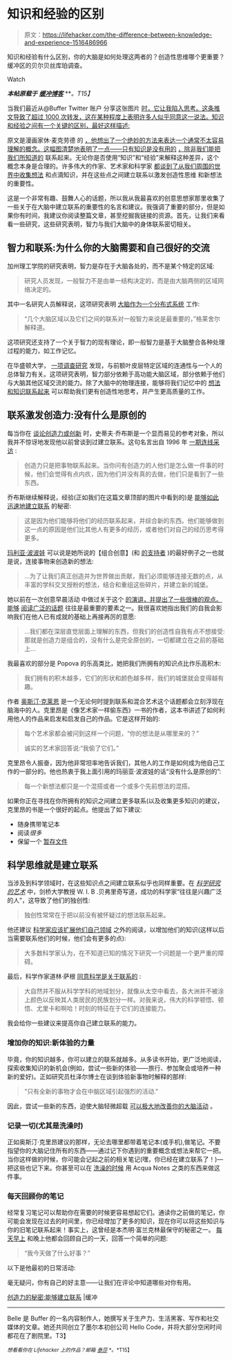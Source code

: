 # 知识和经验的区别

> 原文：<https://lifehacker.com/the-difference-between-knowledge-and-experience-1516486966>

知识和经验有什么区别，你的大脑是如何处理这两者的？创造性思维哪个更重要？缓冲区的贝尔贝丝库珀调查。

Watch

***本帖原载于*** [***缓冲博客***](http://blog.bufferapp.com/connections-in-the-brain-understanding-creativity-and-intelligenceconnections) ***。*T15】**

当我们最近从@Buffer Twitter 账户 分享这张图片 [时，它让我陷入思考。这条推文导致了超过 1000 次转发，这在某种程度上表明许多人似乎同意这一说法。知识和经验之间有一个关键的区别，最好这样描述:](https://twitter.com/buffer/status/423592231371833345/photo/1)

原文是漫画家休·麦克劳德 的 [，他想出了一个绝妙的方法来表达一个通常不太容易理解的概念。这幅图清楚地表明了一点——只有知识是没有用的](https://twitter.com/gapingvoid/statuses/423952995240648704) [，除非我们能把我们所知道的](http://blog.bufferapp.com/why-we-have-our-best-ideas-in-the-shower-the-science-of-creativity) 联系起来。无论你是否使用“知识”和“经验”来解释这种差异，这个概念本身是合理的。许多伟大的作家、艺术家和科学家 [都谈到了从我们周围的世界中收集想法](http://blog.bufferapp.com/the-daily-routines-of-famous-entrepreneurs-and-how-to-design-your-own-master-routine) 和点滴知识，并在这些点之间建立联系以激发创造性思维 和新想法的重要性。

这是一个非常有趣、鼓舞人心的话题，所以我从我最喜欢的创意思想家那里收集了一些关于在大脑中建立联系的重要性的名言和建议。我强调了重要的部分，但是如果你有时间，我建议你阅读整篇文章，甚至挖掘我链接的资源。首先，让我们来看看一些研究，这些研究表明，智力与我们大脑中的身体联系密切相关。

## 智力和联系:为什么你的大脑需要和自己很好的交流

加州理工学院的研究表明，智力是存在于大脑各处的，而不是某个特定的区域:

> 研究人员发现，一般智力不是由单一结构决定的，而是由大脑两侧的区域网络决定的。

其中一名研究人员解释说，这项研究表明 [大脑作为一个分布式系统](http://blog.bufferapp.com/why-we-have-our-best-ideas-in-the-shower-the-science-of-creativity) 工作:

> “几个大脑区域以及它们之间的联系对一般智力来说是最重要的，”格莱舍尔解释道。

这项研究还支持了一个关于智力的现有理论，即一般智力是基于大脑整合各种处理过程的能力，如工作记忆。

在华盛顿大学， [一项调查研究](https://news.wustl.edu/news/Pages/24068.aspx) 发现，与前额叶皮层特定区域的连通性与一个人的总体智力有关。这项研究表明，智力部分依赖于高功能大脑区域，部分依赖于他们与大脑其他区域交流的能力。除了大脑中的物理连接，能够将我们记忆中的 [想法和知识联系起来](http://blog.bufferapp.com/how-to-never-forget-the-name-of-someone-you-just-met-the-science-of-memorization) 可以帮助我们更有创造性地思考，并产生更高质量的工作。

## 联系激发创造力:没有什么是原创的

每当你在 [谈论创造力或创新](http://blog.bufferapp.com/why-we-have-our-best-ideas-in-the-shower-the-science-of-creativity) 时，史蒂夫·乔布斯是一个显而易见的参考对象，所以我并不惊讶地发现他以前曾谈到过建立联系。这句名言出自 1996 年 [一期连线采访](http://www.brainpickings.org/index.php/2011/10/20/i-steve-steve-jobs-in-his-own-words/) :

> 创造力只是把事物联系起来。当你问有创造力的人他们是怎么做一件事的时候，他们会觉得有点内疚，因为他们并没有真的去做，他们只是看到了一些东西。

乔布斯继续解释说，经验(正如我们在这篇文章顶部的图片中看到的)是 [能够如此迅速地建立联系](http://blog.bufferapp.com/5-ways-to-be-a-better-reader-and-improve-your-writing-in-the-process) 的秘密:

> 这是因为他们能够将他们的经历联系起来，并综合新的东西。他们能够做到这一点的原因是他们比其他人有更多的经历，或者他们对自己的经历思考得更多。

[玛利亚·波波娃](https://lifehacker.com/im-maria-popova-and-this-is-how-i-work-5942623) 可以说是她所说的【组合创意】(和 [的支持者](http://www.brainpickings.org/index.php/2011/08/01/networked-knowledge-combinatorial-creativity/) )的最好例子之一也就是说，连接事物来创造新的想法:

> …为了让我们真正创造并为世界做出贡献，我们必须能够连接无数的点，从丰富的学科交叉授粉的想法，结合和重组这些碎片，并建立新的城堡。

她以前在一次创意早晨活动 中做过关于这个 [的演讲，并提出了一些很棒的观点。能够](http://www.brainpickings.org/index.php/2011/08/01/networked-knowledge-combinatorial-creativity/) [阅读广泛的话题](http://blog.bufferapp.com/5-ways-to-be-a-better-reader-and-improve-your-writing-in-the-process) 往往是最重要的要素之一。我很喜欢她指出我们的自我会影响我们在他人已有成就的基础上再接再厉的意愿:

> …我们都在深层直觉层面上理解的东西，但我们的创造性自我有点不想接受:那就是创造力是组合的，没有什么是完全原创的，一切都建立在之前的基础上…

我最喜欢的部分是 Popova 的乐高类比，她把我们所拥有的知识点比作乐高积木:

> 我们拥有的积木越多，它们的形状和颜色越多样，我们的城堡就会变得越有趣。

作者 [奥斯汀·克莱恩](https://lifehacker.com/steal-like-an-artist-and-relax-original-is-relative-5790337) 是一个无论何时提到联系和混合艺术这个话题都会立刻浮现在脑海中的人。克里昂是《像艺术家一样偷东西》一书的作者，这本书讲述了如何利用他人的作品来启发和启发自己的作品。它是这样开始的:

> 每个艺术家都会被问到这样一个问题，“你的想法是从哪里来的？”
> 
> 诚实的艺术家回答说:“我偷了它们。”

克里昂令人振奋，因为他非常坦率地告诉我们，其他人的工作是如何成为他自己工作的一部分的。他也热衷于我上面引用的玛丽亚·波波娃的话“没有什么是原创的”:

> 每一个新想法都只是一个混搭或者一个或多个先前想法的混搭。

如果你正在寻找在你所拥有的知识之间建立更多联系(以及收集更多知识)的建议，克里昂的书是一个很好的起点。他提出了如下建议:

*   随身携带笔记本
*   阅读*很多*
*   保留一个 [暂存文件](https://medium.com/the-writers-room/8d6e7df7ae58)

## 科学思维就是建立联系

当涉及到科学领域时，在这些知识点之间建立联系似乎也同样重要。在 [*科学研究的艺术*](http://www.brainpickings.org/index.php/2012/05/25/the-art-of-scientific-investigation-1/) 中，剑桥大学教授 W. I. B .贝弗里奇写道，成功的科学家“往往是兴趣广泛的人”，这导致了他们的独创性:

> 独创性常常在于把以前没有被怀疑过的想法联系起来。

他还建议 [科学家应该扩展他们自己领域](http://blog.bufferapp.com/5-ways-to-be-a-better-reader-and-improve-your-writing-in-the-process) 之外的阅读，以增加他们的知识(这样以后当需要联系他们的时候，他们会有更多的点):

> 大多数科学家认为，在不知道已知的情况下研究一个问题是一个更严重的障碍。

最后，科学作家道林·萨根 [同意科学是关于联系的](http://www.brainpickings.org/index.php/2013/04/30/dorion-sagan-cosmic-apprentice/) :

> 大自然并不服从科学学科的地域划分，就像从太空中看去，各大洲并不被涂上颜色以反映其人类居民的民族划分一样。对我来说，伟大的科学顿悟、顿悟、尤里卡和啊哈！时刻的特征在于它们的连接能力。

我会给你一些建议来提高你自己建立联系的能力。

### 增加你的知识:新体验的力量

毕竟，你的知识越多，你可以建立的联系就越多。从多读书开始，更广泛地阅读，探索收集知识的新机会(例如，尝试一些新的体验——旅行、参加聚会或培养一种新的爱好)。正如研究员杜泽尔博士在谈到体验新事物时解释的那样:

> "只有全新的事物才会在中脑区域引起强烈的活动."

因此，尝试一些新的东西，迫使大脑轻微超载 [可以极大地改善你的大脑活动](http://blog.bufferapp.com/novelty-and-the-brain-how-to-learn-more-and-improve-your-memory) 。

### 记录一切(尤其是洗澡时)

正如奥斯汀·克里昂建议的那样，无论去哪里都带着笔记本(或手机),做笔记。不要指望你的大脑记住所有的东西——通过记下你遇到的重要概念或想法来帮它一把。当你这样做的时候，你可能会记起之前的相关笔记(嘿，你已经在建立联系了！)—把这些也记下来。你甚至可以在 [洗澡的时候](https://lifehacker.com/science-explains-why-our-best-ideas-come-in-the-shower-5987858) 用 Acqua Notes 之类的东西来做这件事。

### 每天回顾你的笔记

经常复习笔记可以帮助你在需要的时候更容易想起它们。通读你之前做的笔记，你可能会发现在过去的时间里，你已经增加了更多的知识，现在你可以将这些知识与你的旧笔记联系起来！事实上，这曾经是本杰明·富兰克林最保守的秘密之一。 [每天早上](https://lifehacker.com/benjamin-franklins-best-productivity-tricks-637033563) 和晚上他都会回顾自己的一天，回答一个简单的问题:

> “我今天做了什么好事？”

以下是他最初的日常活动:

毫无疑问，你有自己的好主意——让我们在评论中知道哪些对你有用。

[创造力的秘密:能够建立联系](http://blog.bufferapp.com/connections-in-the-brain-understanding-creativity-and-intelligenceconnections) |缓冲

* * *

Belle 是 Buffer 的一名内容制作人，她撰写关于生产力、生活黑客、写作和社交媒体的文章。她还共同创立了墨尔本初创公司 Hello Code，并将大部分空闲时间都花在了剧院里。T3】

<small>*想看看你在 Lifehacker 上的作品？邮箱*</small> [<small>*泰莎*</small>](https://mail.google.com/mail/?view=cm&fs=1&tf=1&to=tessa@lifehacker.com) <small>*。*T15】</small>
